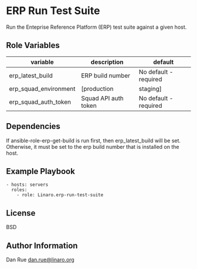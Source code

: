 ERP Run Test Suite
==================

Run the Enteprise Reference Platform (ERP) test suite against a given host.

Role Variables
--------------

| variable | description | default
|----------|-------------|---------
| erp_latest_build | ERP build number | No default - required
| erp_squad_environment | [production|staging] | production
| erp_squad_auth_token | Squad API auth token | No default - required


Dependencies
------------

If ansible-role-erp-get-build is run first, then erp_latest_build will be set.
Otherwise, it must be set to the erp build number that is installed on the
host.

Example Playbook
----------------

    - hosts: servers
      roles:
        - role: Linaro.erp-run-test-suite

License
-------

BSD

Author Information
------------------

Dan Rue <dan.rue@linaro.org>
